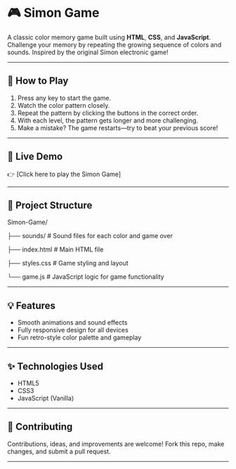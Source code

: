 # 🎮 Simon Game

A classic color memory game built using **HTML**, **CSS**, and **JavaScript**. Challenge your memory by repeating the growing sequence of colors and sounds. Inspired by the original Simon electronic game!

---

## 🧠 How to Play

1. Press any key to start the game.
2. Watch the color pattern closely.
3. Repeat the pattern by clicking the buttons in the correct order.
4. With each level, the pattern gets longer and more challenging.
5. Make a mistake? The game restarts—try to beat your previous score!

---

## 🚀 Live Demo

👉 [Click here to play the Simon Game]

---

## 📁 Project Structure

Simon-Game/

├── sounds/ # Sound files for each color and game over

├── index.html # Main HTML file

├── styles.css # Game styling and layout

└── game.js # JavaScript logic for game functionality


---

## 💡 Features

- Smooth animations and sound effects
- Fully responsive design for all devices
- Fun retro-style color palette and gameplay

---

## ✨ Technologies Used

- HTML5
- CSS3
- JavaScript (Vanilla)

---

## 🙌 Contributing

Contributions, ideas, and improvements are welcome! Fork this repo, make changes, and submit a pull request.

---

